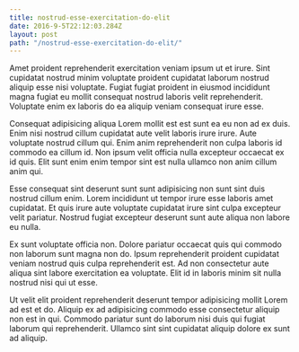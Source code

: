 ```yaml
---
title: nostrud-esse-exercitation-do-elit
date: 2016-9-5T22:12:03.284Z
layout: post
path: "/nostrud-esse-exercitation-do-elit/"
---
```


Amet proident reprehenderit exercitation veniam ipsum ut et irure. Sint cupidatat nostrud minim voluptate proident cupidatat laborum nostrud aliquip esse nisi voluptate. Fugiat fugiat proident in eiusmod incididunt magna fugiat eu mollit consequat nostrud laboris velit reprehenderit. Voluptate enim ex laboris do ea aliquip veniam consequat irure esse.

Consequat adipisicing aliqua Lorem mollit est est sunt ea eu non ad ex duis. Enim nisi nostrud cillum cupidatat aute velit laboris irure irure. Aute voluptate nostrud cillum qui. Enim anim reprehenderit non culpa laboris id commodo ea cillum id. Non ipsum velit officia nulla excepteur occaecat ex id quis. Elit sunt enim enim tempor sint est nulla ullamco non anim cillum anim qui.

Esse consequat sint deserunt sunt sunt adipisicing non sunt sint duis nostrud cillum enim. Lorem incididunt ut tempor irure esse laboris amet cupidatat. Et quis irure aute voluptate cupidatat irure sint culpa excepteur velit pariatur. Nostrud fugiat excepteur deserunt sunt aute aliqua non labore eu nulla.

Ex sunt voluptate officia non. Dolore pariatur occaecat quis qui commodo non laborum sunt magna non do. Ipsum reprehenderit proident cupidatat veniam nostrud quis culpa reprehenderit est. Ad non consectetur aute aliqua sint labore exercitation ea voluptate. Elit id in laboris minim sit nulla nostrud nisi qui ut esse.

Ut velit elit proident reprehenderit deserunt tempor adipisicing mollit Lorem ad est et do. Aliquip ex ad adipisicing commodo esse consectetur aliquip non est in qui. Commodo pariatur sunt do laborum nisi duis qui fugiat laborum qui reprehenderit. Ullamco sint sint cupidatat aliquip dolore ex sunt ad aliquip.